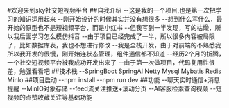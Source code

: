 #欢迎来到sky社交短视频平台
##自我介绍
--这是我的一个项目,也是第一次把学习的知识运用起来
--刚开始设计的时候其实并没有想很多
--想到什么写什么，最开始的原型也不是短视频平台，而是小红书
--但我写到一半发现，写的枯燥，所以我后面学习怎么模仿抖音
--由于项目已经完成了一半，所以很多内容被局限了，比如数据库表，我也不想进行修改
--我是全栈开发，由于对前端的不熟悉我所以我开发的很慢，刚开始连状态管理，组件通信都不知道
--经历2个月的折腾，一个社交短视频平台被我成功开发出来了
--由于第一次做项目，代码复用性很差，勉强看看吧
##技术栈
--SpringBoot SpringAI Netty Mysql Mybatis Redis MinIo
##项目启动
--npm install
--npm run dev
##功能
--聊天实时通信+消息提醒
--MinIO对象存储
--feed流关注推送+滚动分页
--AI客服检索查询视频
--短视频的点赞收藏关注等基础功能


